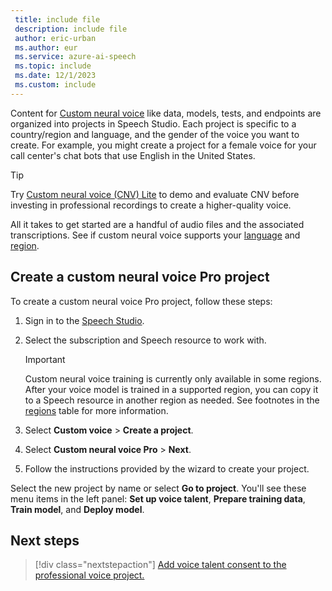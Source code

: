 ```yaml
---
 title: include file
 description: include file
 author: eric-urban
 ms.author: eur
 ms.service: azure-ai-speech
 ms.topic: include
 ms.date: 12/1/2023
 ms.custom: include
---
```


Content for [Custom neural voice](https://aka.ms/customvoice) like data, models, tests, and endpoints are organized into projects in Speech Studio. Each project is specific to a country/region and language, and the gender of the voice you want to create. For example, you might create a project for a female voice for your call center's chat bots that use English in the United States.

> [!TIP]
> Try [Custom neural voice (CNV) Lite](../../../../custom-neural-voice-lite.md) to demo and evaluate CNV before investing in professional recordings to create a higher-quality voice. 

All it takes to get started are a handful of audio files and the associated transcriptions. See if custom neural voice supports your [language](../../../../language-support.md?tabs=tts) and [region](../../../../regions.md#speech-service).

## Create a custom neural voice Pro project

To create a custom neural voice Pro project, follow these steps:

1. Sign in to the [Speech Studio](https://aka.ms/speechstudio/customvoice).
1. Select the subscription and Speech resource to work with. 

    > [!IMPORTANT]
    > Custom neural voice training is currently only available in some regions. After your voice model is trained in a supported region, you can copy it to a Speech resource in another region as needed. See footnotes in the [regions](../../../../regions.md#speech-service) table for more information.

1. Select **Custom voice** > **Create a project**. 
1. Select **Custom neural voice Pro** > **Next**. 
1. Follow the instructions provided by the wizard to create your project. 

Select the new project by name or select **Go to project**. You'll see these menu items in the left panel: **Set up voice talent**, **Prepare training data**, **Train model**, and **Deploy model**. 

## Next steps

> [!div class="nextstepaction"]
> [Add voice talent consent to the professional voice project.](../../../../professional-voice-create-consent.md)

